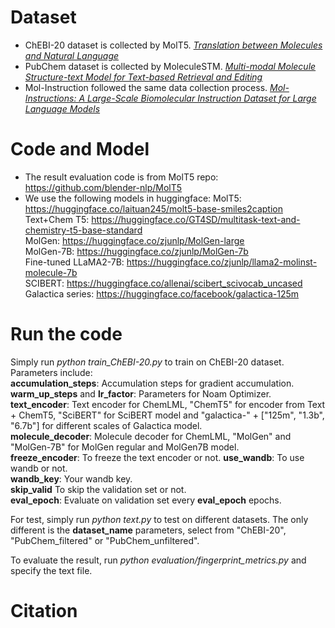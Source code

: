 # Dataset
- ChEBI-20 dataset is collected by MolT5. *[Translation between Molecules and Natural Language](https://arxiv.org/abs/2204.11817)*
- PubChem dataset is collected by MoleculeSTM. *[Multi-modal Molecule Structure-text Model for Text-based Retrieval and Editing](https://arxiv.org/abs/2212.10789)*
- Mol-Instruction followed the same data collection process. *[Mol-Instructions: A Large-Scale Biomolecular Instruction Dataset for Large Language Models](https://arxiv.org/abs/2306.08018)*


# Code and Model
- The result evaluation code is from MolT5 repo: https://github.com/blender-nlp/MolT5
- We use the following models in huggingface:
  MolT5: https://huggingface.co/laituan245/molt5-base-smiles2caption  
  Text+Chem T5: https://huggingface.co/GT4SD/multitask-text-and-chemistry-t5-base-standard  
  MolGen: https://huggingface.co/zjunlp/MolGen-large  
  MolGen-7B: https://huggingface.co/zjunlp/MolGen-7b  
  Fine-tuned LLaMA2-7B: https://huggingface.co/zjunlp/llama2-molinst-molecule-7b  
  SCIBERT: https://huggingface.co/allenai/scibert_scivocab_uncased  
  Galactica series: https://huggingface.co/facebook/galactica-125m  

# Run the code
Simply run *python train_ChEBI-20.py* to train on ChEBI-20 dataset.  
Parameters include:  
**accumulation_steps**: Accumulation steps for gradient accumulation.  
**warm_up_steps** and **lr_factor**: Parameters for Noam Optimizer.  
**text_encoder**: Text encoder for ChemLML, "ChemT5" for encoder from Text + ChemT5, "SciBERT" for SciBERT model and "galactica-" + ["125m", "1.3b", "6.7b"] for different scales of Galactica model.  
**molecule_decoder**: Molecule decoder for ChemLML, "MolGen" and "MolGen-7B" for MolGen regular and MolGen7B model.  
**freeze_encoder**: To freeze the text encoder or not.
**use_wandb**: To use wandb or not.  
**wandb_key**: Your wandb key.  
**skip_valid** To skip the validation set or not.  
**eval_epoch**: Evaluate on validation set every **eval_epoch** epochs.

For test, simply run *python text.py* to test on different datasets.
The only different is the **dataset_name** parameters, select from "ChEBI-20",  "PubChem_filtered" or "PubChem_unfiltered".

To evaluate the result, run *python evaluation/fingerprint_metrics.py* and specify the text file.

# Citation


